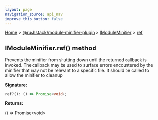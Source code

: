 ```yaml
---
layout: page
navigation_source: api_nav
improve_this_button: false
---
```



[Home](./index.md) &gt; [@rushstack/module-minifier-plugin](./module-minifier-plugin.md) &gt; [IModuleMinifier](./module-minifier-plugin.imoduleminifier.md) &gt; [ref](./module-minifier-plugin.imoduleminifier.ref.md)

## IModuleMinifier.ref() method

Prevents the minifier from shutting down until the returned callback is invoked. The callback may be used to surface errors encountered by the minifier that may not be relevant to a specific file. It should be called to allow the minifier to cleanup

<b>Signature:</b>

```typescript
ref?(): () => Promise<void>;
```
<b>Returns:</b>

() =&gt; Promise&lt;void&gt;

